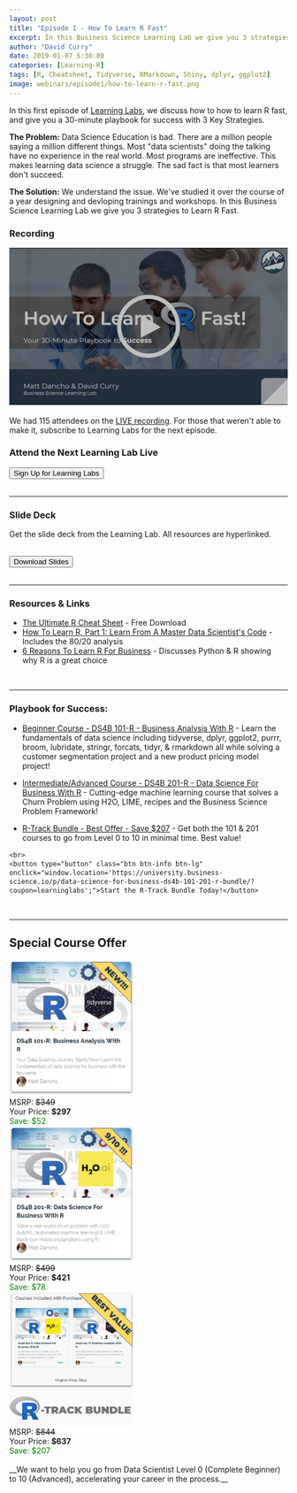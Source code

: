```yaml
---
layout: post
title: "Episode 1 - How To Learn R Fast"
excerpt: In this Business Science Learning Lab we give you 3 strategies to Learn R Fast.
author: "David Curry"
date: 2019-01-07 5:30:00
categories: [Learning-R]
tags: [R, Cheatsheet, Tidyverse, RMarkdown, Shiny, dplyr, ggplot2]
image: webinars/episode1/how-to-learn-r-fast.png
---
```


In this first episode of [Learning Labs](https://www.business-science.io/labs/), we discuss how to how to learn R fast, and give you a 30-minute playbook for success with 3 Key Strategies.

__The Problem:__ Data Science Education is bad. There are a million people saying a million different things. Most "data scientists" doing the talking have no experience in the real world. Most programs are ineffective. This makes learning data science a struggle. The sad fact is that most learners don't succeed. 

__The Solution:__ We understand the issue. We've studied it over the course of a year designing and devloping trainings and workshops. In this Business Science Learning Lab we give you 3 strategies to Learn R Fast. 

### Recording

<div class="text-center">
<a href="https://www.youtube.com/watch?v=lv7dPtZGrrg"><img src="/assets/webinars/episode1/vide-thumb.png"></a>
</div>

<br>
We had 115 attendees on the <a href="https://www.youtube.com/watch?v=lv7dPtZGrrg">LIVE recording</a>. For those that weren't able to make it, subscribe to Learning Labs for the next episode.

<br>
<div class="text-center" >
    <h3>Attend the Next Learning Lab Live</h3>
    <button type="button" class="btn btn-info btn-lg" onclick="window.location='https://mailchi.mp/business-science/webinars';">Sign Up for Learning Labs</button>
</div>

<br>
<hr>

### Slide Deck

Get the slide deck from the Learning Lab. All resources are hyperlinked. 

<br>
<div class="text-center" >
    <button type="button" class="btn btn-info btn-lg" onclick="window.location='/assets/webinars/episode1/How_To_Learn_R_Fast.pdf';">Download Slides</button>
</div>

<br>
<hr>

### Resources &amp; Links

- <a href="https://www.business-science.io/r-cheatsheet.html?utm_source=Business+Science+-+Combined+List">The Ultimate R Cheat Sheet</a> - Free Download
- <a href="https://www.business-science.io/learning-r/2018/03/03/how_to_learn_R_pt1.html">How To Learn R, Part 1: Learn From A Master Data Scientist's Code</a> - Includes the 80/20 analysis
- <a href="https://www.business-science.io/business/2017/12/27/six-reasons-to-use-R-for-business.html">6 Reasons To Learn R For Business</a> - Discusses Python & R showing why R is a great choice

<br>
<hr>

### Playbook for Success:

- <a href="https://university.business-science.io/p/ds4b-101-r-business-analysis-r/?coupon=learninglabs">Beginner Course - DS4B 101-R - Business Analysis With R</a> - Learn the fundamentals of data science including tidyverse, dplyr, ggplot2, purrr, broom, lubridate, stringr, forcats, tidyr, & rmarkdown all while solving a customer segmentation project and a new product pricing model project!

- <a href="https://university.business-science.io/p/hr201-using-machine-learning-h2o-lime-to-predict-employee-turnover/?coupon_code=learninglabs">Intermediate/Advanced Course - DS4B 201-R - Data Science For Business With R</a> - Cutting-edge machine learning course that solves a Churn Problem using H2O, LIME, recipes and the Business Science Problem Framework!

- <a href="https://university.business-science.io/p/data-science-for-business-ds4b-101-201-r-bundle/?coupon=learninglabs">R-Track Bundle - Best Offer - Save $207</a> - Get both the 101 & 201 courses to go from Level 0 to 10 in minimal time. Best value!

<div class="text-center">
    <!-- <div style="color:red;">The limited time discount expires January 15th.</div> -->

    <br>
    <button type="button" class="btn btn-info btn-lg"
    onclick="window.location='https://university.business-science.io/p/data-science-for-business-ds4b-101-201-r-bundle/?coupon=learninglabs';">Start the R-Track Bundle Today!</button>
</div>

<br>
<hr>

## Special Course Offer

<div class="row">
    <div class="col-md-12">
        <div class="col-md-4 text-center">
            <a href="https://university.business-science.io/p/ds4b-101-r-business-analysis-r/?coupon=learninglabs"><img src="/assets/webinars/episode1/101-R-image.png" width="225" height="246" style="border:0;box-shadow:0 0 0 0;"></a>
            <br>
            MSRP: <span style="text-decoration:line-through;">$349</span> <br>
            Your Price: <strong>$297</strong> <br>
            <span style="color:green">Save: $52</span>
        </div>
        <div class="col-md-4 text-center">
            <a href="https://university.business-science.io/p/hr201-using-machine-learning-h2o-lime-to-predict-employee-turnover/?coupon_code=learninglabs"><img src="/assets/webinars/episode1/201-R-image.png" width="225" height="246" style="border:0;box-shadow:0 0 0 0;"></a>
            <br>
            MSRP: <span style="text-decoration:line-through;">$499</span> <br>
            Your Price: <strong>$421</strong> <br>
            <span style="color:green">Save: $78</span>
        </div>
        <div class="col-md-4 text-center">
            <a href="https://university.business-science.io/p/data-science-for-business-ds4b-101-201-r-bundle/?coupon=learninglabs"><img src="/assets/webinars/episode1/bundle-image.png" width="225" height="242" style="border:0;box-shadow:0 0 0 0;"></a>
            <br>
            MSRP: <span style="text-decoration:line-through;">$844</span> <br>
            Your Price: <strong>$637</strong> <br>
            <span style="color:green">Save: $207</span>
        </div>
    </div>
</div>

<br>
__We want to help you go from Data Scientist Level 0 (Complete Beginner) to 10 (Advanced), accelerating your career in the process.__

